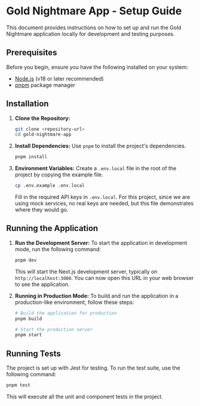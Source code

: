 # Gold Nightmare App - Setup Guide

This document provides instructions on how to set up and run the Gold Nightmare application locally for development and testing purposes.

## Prerequisites

Before you begin, ensure you have the following installed on your system:
- [Node.js](https://nodejs.org/) (v18 or later recommended)
- [pnpm](https://pnpm.io/installation) package manager

## Installation

1.  **Clone the Repository:**
    ```bash
    git clone <repository-url>
    cd gold-nightmare-app
    ```

2.  **Install Dependencies:**
    Use `pnpm` to install the project's dependencies.
    ```bash
    pnpm install
    ```

3.  **Environment Variables:**
    Create a `.env.local` file in the root of the project by copying the example file.
    ```bash
    cp .env.example .env.local
    ```
    Fill in the required API keys in `.env.local`. For this project, since we are using mock services, no real keys are needed, but this file demonstrates where they would go.

## Running the Application

1.  **Run the Development Server:**
    To start the application in development mode, run the following command:
    ```bash
    pnpm dev
    ```
    This will start the Next.js development server, typically on `http://localhost:3000`. You can now open this URL in your web browser to see the application.

2.  **Running in Production Mode:**
    To build and run the application in a production-like environment, follow these steps:

    ```bash
    # Build the application for production
    pnpm build

    # Start the production server
    pnpm start
    ```

## Running Tests

The project is set up with Jest for testing. To run the test suite, use the following command:

```bash
pnpm test
```
This will execute all the unit and component tests in the project.
